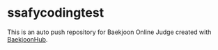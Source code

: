# ssafycodingtest
This is an auto push repository for Baekjoon Online Judge created with [BaekjoonHub](https://github.com/BaekjoonHub/BaekjoonHub).
